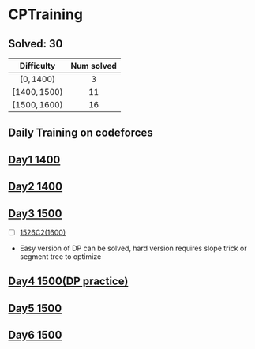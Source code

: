 # CPTraining
## Solved: 30
|Difficulty|Num solved|
|:-:|:-:|
| $[0, 1400)$ | 3|
| $[1400, 1500)$ | 11|
| $[1500, 1600)$ | 16|
## Daily Training on codeforces
## [Day1 1400](./Day1-0501-1400/README.md)
## [Day2 1400](./Day2-0502-1400/README.md)
## [Day3 1500](./Day3-0503-1500/README.md)
- [ ] [1526C2(1600)](https://codeforces.com/problemset/problem/1526/C2)
- Easy version of DP can be solved, hard version requires slope trick or segment tree to optimize
## [Day4 1500(DP practice)](./Day4-0504-1500/README.md)
## [Day5 1500](./Day5-0505-1500/README.md)
## [Day6 1500](./Day6-0506-1500/README.md)